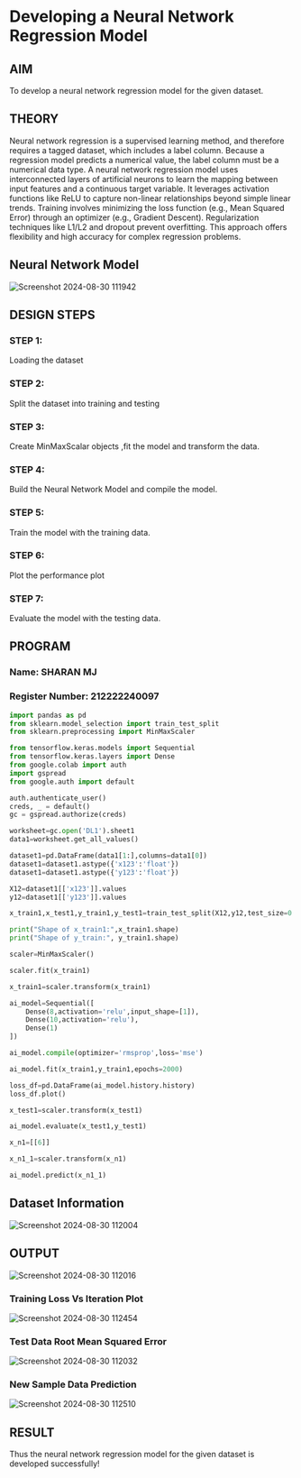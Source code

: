 # Developing a Neural Network Regression Model

## AIM

To develop a neural network regression model for the given dataset.

## THEORY
Neural network regression is a supervised learning method, and therefore requires a tagged dataset, which includes a label column. Because a regression model predicts a numerical value, the label column must be a numerical data type. A neural network regression model uses interconnected layers of artificial neurons to learn the mapping between input features and a continuous target variable. It leverages activation functions like ReLU to capture non-linear relationships beyond simple linear trends. Training involves minimizing the loss function (e.g., Mean Squared Error) through an optimizer (e.g., Gradient Descent). Regularization techniques like L1/L2 and dropout prevent overfitting. This approach offers flexibility and high accuracy for complex regression problems.

## Neural Network Model
![Screenshot 2024-08-30 111942](https://github.com/user-attachments/assets/6e72a01e-7266-4c0e-b401-c9c113077584)

## DESIGN STEPS

### STEP 1:

Loading the dataset

### STEP 2:

Split the dataset into training and testing

### STEP 3:

Create MinMaxScalar objects ,fit the model and transform the data.

### STEP 4:

Build the Neural Network Model and compile the model.

### STEP 5:

Train the model with the training data.

### STEP 6:

Plot the performance plot

### STEP 7:

Evaluate the model with the testing data.

## PROGRAM
### Name: SHARAN MJ
### Register Number: 212222240097
```python
import pandas as pd
from sklearn.model_selection import train_test_split
from sklearn.preprocessing import MinMaxScaler

from tensorflow.keras.models import Sequential
from tensorflow.keras.layers import Dense
from google.colab import auth
import gspread
from google.auth import default

auth.authenticate_user()
creds, _ = default()
gc = gspread.authorize(creds)

worksheet=gc.open('DL1').sheet1
data1=worksheet.get_all_values()

dataset1=pd.DataFrame(data1[1:],columns=data1[0])
dataset1=dataset1.astype({'x123':'float'})
dataset1=dataset1.astype({'y123':'float'})

X12=dataset1[['x123']].values
y12=dataset1[['y123']].values

x_train1,x_test1,y_train1,y_test1=train_test_split(X12,y12,test_size=0.33,random_state=43)

print("Shape of x_train1:",x_train1.shape)
print("Shape of y_train:", y_train1.shape)

scaler=MinMaxScaler()

scaler.fit(x_train1)

x_train1=scaler.transform(x_train1)

ai_model=Sequential([
    Dense(8,activation='relu',input_shape=[1]),
    Dense(10,activation='relu'),
    Dense(1)
])

ai_model.compile(optimizer='rmsprop',loss='mse')

ai_model.fit(x_train1,y_train1,epochs=2000)

loss_df=pd.DataFrame(ai_model.history.history)
loss_df.plot()

x_test1=scaler.transform(x_test1)

ai_model.evaluate(x_test1,y_test1)

x_n1=[[6]]

x_n1_1=scaler.transform(x_n1)

ai_model.predict(x_n1_1)

```
## Dataset Information
![Screenshot 2024-08-30 112004](https://github.com/user-attachments/assets/36ddeffa-5910-405d-83ac-a2f0e08d47eb)

## OUTPUT
![Screenshot 2024-08-30 112016](https://github.com/user-attachments/assets/a2d82980-ef03-484e-a97f-c82f783afcf2)
### Training Loss Vs Iteration Plot

![Screenshot 2024-08-30 112454](https://github.com/user-attachments/assets/f7e89a03-14e9-464f-925b-db905a2a5a6a)



### Test Data Root Mean Squared Error

![Screenshot 2024-08-30 112032](https://github.com/user-attachments/assets/5bef9d93-32d4-4dc4-8577-fb99a25f6bab)
### New Sample Data Prediction

![Screenshot 2024-08-30 112510](https://github.com/user-attachments/assets/40db59bb-ec7c-44a4-9571-4ec83af9c1de)


## RESULT

Thus the neural network regression model for the given dataset is developed successfully!
